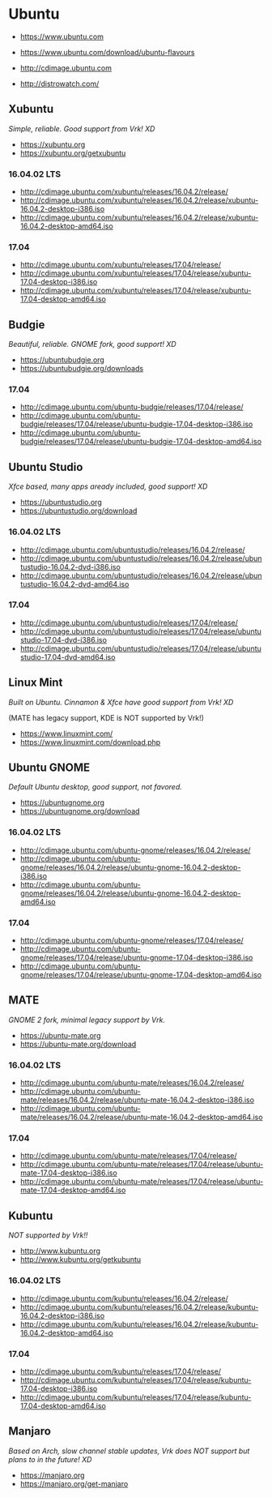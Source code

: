 # Ubuntu
- https://www.ubuntu.com
- https://www.ubuntu.com/download/ubuntu-flavours
- http://cdimage.ubuntu.com

- http://distrowatch.com/


## Xubuntu
*Simple, reliable. Good support from Vrk! XD*
- https://xubuntu.org
- https://xubuntu.org/getxubuntu

### 16.04.02 LTS
- http://cdimage.ubuntu.com/xubuntu/releases/16.04.2/release/
- http://cdimage.ubuntu.com/xubuntu/releases/16.04.2/release/xubuntu-16.04.2-desktop-i386.iso
- http://cdimage.ubuntu.com/xubuntu/releases/16.04.2/release/xubuntu-16.04.2-desktop-amd64.iso

### 17.04
- http://cdimage.ubuntu.com/xubuntu/releases/17.04/release/
- http://cdimage.ubuntu.com/xubuntu/releases/17.04/release/xubuntu-17.04-desktop-i386.iso
- http://cdimage.ubuntu.com/xubuntu/releases/17.04/release/xubuntu-17.04-desktop-amd64.iso

## Budgie
*Beautiful, reliable. GNOME fork, good support! XD*
- https://ubuntubudgie.org
- https://ubuntubudgie.org/downloads

### 17.04
- http://cdimage.ubuntu.com/ubuntu-budgie/releases/17.04/release/
- http://cdimage.ubuntu.com/ubuntu-budgie/releases/17.04/release/ubuntu-budgie-17.04-desktop-i386.iso
- http://cdimage.ubuntu.com/ubuntu-budgie/releases/17.04/release/ubuntu-budgie-17.04-desktop-amd64.iso

## Ubuntu Studio
*Xfce based, many apps aready included, good support! XD*
- https://ubuntustudio.org
- https://ubuntustudio.org/download

### 16.04.02 LTS
- http://cdimage.ubuntu.com/ubuntustudio/releases/16.04.2/release/
- http://cdimage.ubuntu.com/ubuntustudio/releases/16.04.2/release/ubuntustudio-16.04.2-dvd-i386.iso
- http://cdimage.ubuntu.com/ubuntustudio/releases/16.04.2/release/ubuntustudio-16.04.2-dvd-amd64.iso

### 17.04
- http://cdimage.ubuntu.com/ubuntustudio/releases/17.04/release/
- http://cdimage.ubuntu.com/ubuntustudio/releases/17.04/release/ubuntustudio-17.04-dvd-i386.iso
- http://cdimage.ubuntu.com/ubuntustudio/releases/17.04/release/ubuntustudio-17.04-dvd-amd64.iso

## Linux Mint
*Built on Ubuntu. Cinnamon & Xfce have good support from Vrk! XD*

(MATE has legacy support, KDE is NOT supported by Vrk!)
- https://www.linuxmint.com/
- https://www.linuxmint.com/download.php

## Ubuntu GNOME
*Default Ubuntu desktop, good support, not favored.*
- https://ubuntugnome.org
- https://ubuntugnome.org/download

### 16.04.02 LTS
- http://cdimage.ubuntu.com/ubuntu-gnome/releases/16.04.2/release/
- http://cdimage.ubuntu.com/ubuntu-gnome/releases/16.04.2/release/ubuntu-gnome-16.04.2-desktop-i386.iso
- http://cdimage.ubuntu.com/ubuntu-gnome/releases/16.04.2/release/ubuntu-gnome-16.04.2-desktop-amd64.iso

### 17.04
- http://cdimage.ubuntu.com/ubuntu-gnome/releases/17.04/release/
- http://cdimage.ubuntu.com/ubuntu-gnome/releases/17.04/release/ubuntu-gnome-17.04-desktop-i386.iso
- http://cdimage.ubuntu.com/ubuntu-gnome/releases/17.04/release/ubuntu-gnome-17.04-desktop-amd64.iso

## MATE
*GNOME 2 fork, minimal legacy support by Vrk.*
- https://ubuntu-mate.org
- https://ubuntu-mate.org/download

### 16.04.02 LTS
- http://cdimage.ubuntu.com/ubuntu-mate/releases/16.04.2/release/
- http://cdimage.ubuntu.com/ubuntu-mate/releases/16.04.2/release/ubuntu-mate-16.04.2-desktop-i386.iso
- http://cdimage.ubuntu.com/ubuntu-mate/releases/16.04.2/release/ubuntu-mate-16.04.2-desktop-amd64.iso

### 17.04
- http://cdimage.ubuntu.com/ubuntu-mate/releases/17.04/release/
- http://cdimage.ubuntu.com/ubuntu-mate/releases/17.04/release/ubuntu-mate-17.04-desktop-i386.iso
- http://cdimage.ubuntu.com/ubuntu-mate/releases/17.04/release/ubuntu-mate-17.04-desktop-amd64.iso

## Kubuntu
*NOT supported by Vrk!!*
- http://www.kubuntu.org
- http://www.kubuntu.org/getkubuntu

### 16.04.02 LTS
- http://cdimage.ubuntu.com/kubuntu/releases/16.04.2/release/
- http://cdimage.ubuntu.com/kubuntu/releases/16.04.2/release/kubuntu-16.04.2-desktop-i386.iso
- http://cdimage.ubuntu.com/kubuntu/releases/16.04.2/release/kubuntu-16.04.2-desktop-amd64.iso

### 17.04
- http://cdimage.ubuntu.com/kubuntu/releases/17.04/release/
- http://cdimage.ubuntu.com/kubuntu/releases/17.04/release/kubuntu-17.04-desktop-i386.iso
- http://cdimage.ubuntu.com/kubuntu/releases/17.04/release/kubuntu-17.04-desktop-amd64.iso

## Manjaro
*Based on Arch, slow channel stable updates, Vrk does NOT support but plans to in the future! XD*
- https://manjaro.org
- https://manjaro.org/get-manjaro
